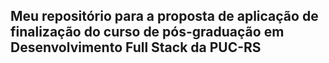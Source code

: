 ## Meu repositório para a proposta de aplicação de finalização do curso de pós-graduação em Desenvolvimento Full Stack da PUC-RS